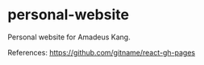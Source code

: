 # personal-website

Personal website for Amadeus Kang.


References:
https://github.com/gitname/react-gh-pages